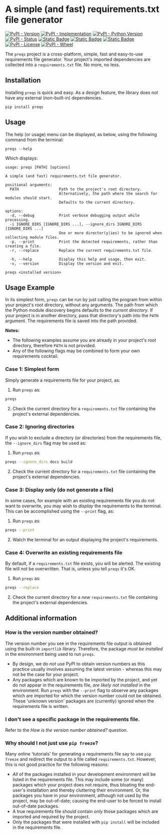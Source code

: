 # A simple (and fast) requirements.txt file generator

[![PyPI - Version](https://img.shields.io/pypi/v/preqs?style=flat-square)](https://pypi.org/project/preqs)
[![PyPI - Implementation](https://img.shields.io/pypi/implementation/preqs?style=flat-square)](https://pypi.org/project/preqs)
[![PyPI - Python Version](https://img.shields.io/pypi/pyversions/preqs?style=flat-square)](https://pypi.org/project/preqs)
[![PyPI - Status](https://img.shields.io/pypi/status/preqs?style=flat-square)](https://pypi.org/project/preqs)
[![Static Badge](https://img.shields.io/badge/tests-passing-brightgreen?style=flat-square)](https://pypi.org/project/preqs)
[![Static Badge](https://img.shields.io/badge/code_coverage-100%25-brightgreen?style=flat-square)](https://pypi.org/project/preqs)
[![Static Badge](https://img.shields.io/badge/pylint_analysis-100%25-brightgreen?style=flat-square)](https://pypi.org/project/preqs)
[![PyPI - License](https://img.shields.io/pypi/l/preqs?style=flat-square)](https://opensource.org/license/gpl-3-0)
[![PyPI - Wheel](https://img.shields.io/pypi/wheel/preqs?style=flat-square)](https://pypi.org/project/preqs)

The `preqs` project is a cross-platform, simple, fast and easy-to-use requirements file generator. Your project's imported dependencies are collected into a `requirements.txt` file. No more, no less.


## Installation
Installing `preqs` is quick and easy. As a design feature, the library does not have any external (non-built-in) dependencies.
```
pip install preqs
```

## Usage
The help (or usage) menu can be displayed, as below, using the following command from the terminal:
```
preqs --help
```
Which displays:
```
usage: preqs [PATH] [options]

A simple (and fast) requirements.txt file generator.

positional arguments:
  PATH                  Path to the project's root directory.
                        Alternatively, the path where the search for modules should start.
                        Defaults to the current directory.

options:
  -d, --debug           Print verbose debugging output while processing.
  -i IGNORE_DIRS [IGNORE_DIRS ...], --ignore_dirs IGNORE_DIRS [IGNORE_DIRS ...]
                        One or more director(y|ies) to be ignored when collecting module files.
  -p, --print           Print the detected requirements, rather than creating a file.
  -r, --replace         Replace the current requirements.txt file.
                        
  -h, --help            Display this help and usage, then exit.
  -v, --version         Display the version and exit.

preqs <installed version>
```


## Usage Example
In its simplest form, `preqs` can be run by just calling the program from within your project's root directory, without any arguments. The path from which the Python module discovery begins defaults to the *current directory*. If your project is in another directory, pass that directory's path into the `PATH` argument. The requirements file is saved into the path provided. 

**Notes:** 
- The following examples assume you are already in your project's root directory, therefore `PATH` is not provided.
- Any of the following flags may be combined to form your own requirements cocktail.

### Case 1: Simplest form
Simply generate a requirements file for your project, as:

1. Run `preqs` as:
```bash
preqs
``` 
2. Check the current directory for a `requirements.txt` file containing the project's external dependencies.

### Case 2: Ignoring directories
If you wish to exclude a directory (or directories) from the requirements file, the `--ignore_dirs` flag may be used as:

1. Run `preqs` as:
```bash
preqs --ignore_dirs docs build
```
2. Check the current directory for a `requirements.txt` file containing the project's external dependencies.

### Case 3: Display only (do not generate a file)
In some cases, for example with an existing requirements file you do not want to overwrite, you may wish to *display* the requirements to the terminal. This can be accomplished using the `--print` flag, as:

1. Run `preqs` as:
```bash
preqs --print
```
2. Watch the terminal for an output displaying the project's requirements.

### Case 4: Overwrite an existing requirements file
By default, if a `requirements.txt` file exists, you will be alerted. The existing file will *not* be overwritten. That is, unless you tell `preqs` it's OK.

1. Run `preqs` as:
```bash
preqs --replace
```
2. Check the current directory for a *new* `requirements.txt` file containing the project's external dependencies.


## Additional information

### How is the version number obtained?
The version number you see in the requirements file output is obtained using the built-in `importlib` library. Therefore, the package *must be installed* in the environment being used to run `preqs`.

- By design, we do *not* use PyPI to obtain version numbers as this practice usually involves assuming the latest version - whereas this may not be the case for your project.
- Any packages which are known to be imported by the project, and yet do not appear in the requirements file, *are likely not installed* in the environment. Run `preqs` with the `--print` flag to observe any packages which are imported for which the version number could not be obtained. These 'unknown version' packages are (currently) ignored when the requirements file is written.

### I don't see a specific package in the requirements file.
Refer to the *How is the version number obtained?* question.

### Why should I not just use `pip freeze`?
Many online 'tutorials' for generating a requirements file say to use `pip freeze` and redirect the output to a file called `requirements.txt`. However, this is not good practice for the following reasons:

- *All* of the packages installed in your development environment will be listed in the requirements file. This may include some (or many) packages which your project does not require, thus bloating the end-user's installation and thereby cluttering their environment. Or, the packages you have in your environment, although not used by the project, may be out-of-date; causing the end-user to be forced to install out-of-date packages.
- A true requirements file should contain *only* those packages which are imported and required by the project.
- Only the packages that were installed with `pip install` will be included in the requirements file.

